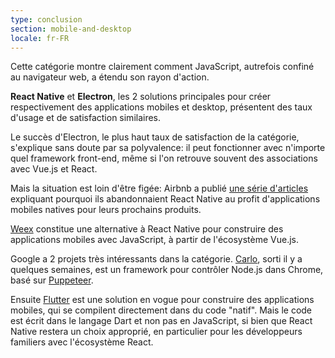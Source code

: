 ```yaml
---
type: conclusion
section: mobile-and-desktop
locale: fr-FR
---
```

Cette catégorie montre clairement comment JavaScript, autrefois confiné au navigateur web, a étendu son rayon d'action.

**React Native** et **Electron**, les 2 solutions principales pour créer respectivement des applications mobiles et desktop, présentent des taux d'usage et de satisfaction similaires.

Le succès d'Electron, le plus haut taux de satisfaction de la catégorie, s'explique sans doute par sa polyvalence: il peut fonctionner avec n'importe quel framework front-end, même si l'on retrouve souvent des associations avec Vue.js et React.

Mais la situation est loin d'être figée: Airbnb a publié [une série d'articles](https://medium.com/airbnb-engineering/react-native-at-airbnb-f95aa460be1c) expliquant pourquoi ils abandonnaient React Native au profit d'applications mobiles natives pour leurs prochains produits.

[Weex](https://weex.apache.org/) constitue une alternative à React Native pour construire des applications mobiles avec JavaScript, à partir de l'écosystème Vue.js.

Google a 2 projets très intéressants dans la catégorie. [Carlo](https://github.com/GoogleChromeLabs/carlo), sorti il y a quelques semaines, est un framework pour contrôler Node.js dans Chrome, basé sur [Puppeteer](https://pptr.dev/).

Ensuite [Flutter](https://flutter.io/) est une solution en vogue pour construire des applications mobiles, qui se compilent directement dans du code "natif". Mais le code est écrit dans le langage Dart et non pas en JavaScript, si bien que React Native restera un choix approprié, en particulier pour les développeurs familiers avec l'écosystème React.
